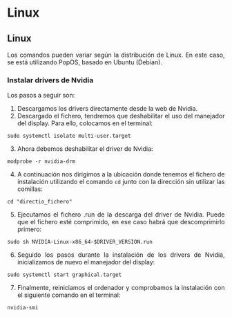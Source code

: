 <div align="justify">

# Linux

## Linux

Los comandos pueden variar según la distribución de Linux. En este caso, se está utilizando PopOS, basado en Ubuntu (Debian).

### Instalar drivers de Nvidia

Los pasos a seguir son:

1. Descargamos los drivers directamente desde la web de Nvidia.
2. Descargado el fichero, tendremos que deshabilitar el uso del manejador del display. Para ello, colocamos en el terminal:

```
sudo systemctl isolate multi-user.target
```

3. Ahora debemos deshabilitar el driver de Nvidia:

```
modprobe -r nvidia-drm
```

4. A continuación nos dirigimos a la ubicación donde tenemos el fichero de instalación utilizando el comando `cd` junto con la dirección sin utilizar las comillas:

```
cd "directio_fichero"
```

5. Ejecutamos el fichero .run de la descarga del driver de Nvidia. Puede que el fichero esté comprimido, en ese caso habrá que descomprimirlo primero:

```
sudo sh NVIDIA-Linux-x86_64-$DRIVER_VERSION.run
```

6. Seguido los pasos durante la instalación de los drivers de Nvidia, inicializamos de nuevo el manejador del display:

```
sudo systemctl start graphical.target
```

7. Finalmente, reiniciamos el ordenador y comprobamos la instalación con el siguiente comando en el terminal:

```
nvidia-smi
```

</div>